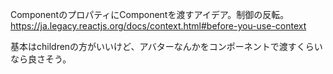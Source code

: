 ComponentのプロパティにComponentを渡すアイデア。制御の反転。
https://ja.legacy.reactjs.org/docs/context.html#before-you-use-context

基本はchildrenの方がいいけど、アバターなんかをコンポーネントで渡すくらいなら良さそう。
